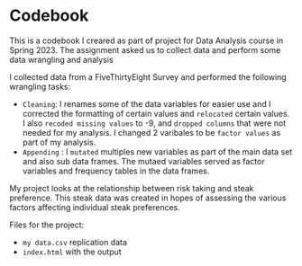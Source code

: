 # Codebook

This is a codebook I creared as part of project for Data Analysis course in Spring 2023. The assignment asked us to collect data and perform some data wrangling and analysis

I collected data from a FiveThirtyEight Survey and performed the following wrangling tasks:
 - `Cleaning`: I renames some of the data variables for easier use and I corrected the formatting of certain values and `relocated` certain values. I also `recoded missing values` to -9, and `dropped columns` that were not needed for my analysis. I changed 2 varibales to be `factor values` as part of my analysis. 
- `Appending` : I `mutated` multiples new variables as part of the main data set and also sub data frames. The mutaed variables served as factor variables and frequency tables in the data frames. 

My project looks at the relationship between risk taking and steak preference. This steak data was created in hopes of assessing the various factors affecting individual steak preferences. 

Files for the project: 
- `my data.csv` replication data
- `index.html` with the output
